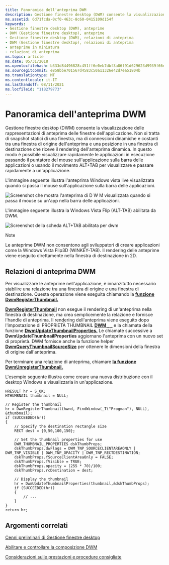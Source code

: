 ```yaml
---
title: Panoramica dell'anteprima DWM
description: Gestione finestre desktop (DWM) consente la visualizzazione delle rappresentazioni di anteprima delle finestre dell'applicazione.
ms.assetid: 6d71fcda-0cf0-463c-8c60-0415109d154f
keywords:
- Gestione finestre desktop (DWM), anteprime
- DWM (Gestione finestre desktop), anteprime
- Gestione finestre desktop (DWM), relazioni di anteprima
- DWM (Gestione finestre desktop), relazioni di anteprima
- anteprime in miniatura
- relazioni di anteprima
ms.topic: article
ms.date: 05/31/2018
ms.openlocfilehash: b333d84496828c451ff6e0eb7dbf3a86f91d629623d9939f66e874cfa82ee47d
ms.sourcegitcommit: e858bbe701567d4583c50a11326e42d7ea51804b
ms.translationtype: MT
ms.contentlocale: it-IT
ms.lasthandoff: 08/11/2021
ms.locfileid: "118279773"
---
```

# <a name="dwm-thumbnail-overview"></a>Panoramica dell'anteprima DWM

Gestione finestre desktop (DWM) consente la visualizzazione delle rappresentazioni di anteprima delle finestre dell'applicazione. Non si tratta di snapshot statici di una finestra, ma di connessioni dinamiche e costanti tra una finestra di origine dell'anteprima e una posizione in una finestra di destinazione che riceve il rendering dell'anteprima dinamica. In questo modo è possibile visualizzare rapidamente le applicazioni in esecuzione passando il puntatore del mouse sull'applicazione sulla barra delle applicazioni o usando il movimento ALT+TAB per visualizzare e passare rapidamente a un'applicazione.

L'immagine seguente illustra l'anteprima Windows vista live visualizzata quando si passa il mouse sull'applicazione sulla barra delle applicazioni.

![Screenshot che mostra l'anteprima di D W M visualizzata quando si passa il mouse su un'app nella barra delle applicazioni.](images/dwm-livethumbnail.png)

L'immagine seguente illustra la Windows Vista Flip (ALT-TAB) abilitata da DWM.

![Screenshot della scheda ALT+TAB abilitata per dwm](images/dwm-flip.png)

> [!Note]  
> Le anteprime DWM non consentono agli sviluppatori di creare applicazioni come la Windows Vista Flip3D (WINKEY-TAB). Il rendering delle anteprime viene eseguito direttamente nella finestra di destinazione in 2D.

 

## <a name="dwm-thumbnail-relationships"></a>Relazioni di anteprima DWM

Per visualizzare le anteprime nell'applicazione, è innanzitutto necessario stabilire una relazione tra una finestra di origine e una finestra di destinazione. Questa operazione viene eseguita chiamando la [**funzione DwmRegisterThumbnail.**](/windows/desktop/api/Dwmapi/nf-dwmapi-dwmregisterthumbnail)

[**DwmRegisterThumbnail**](/windows/desktop/api/Dwmapi/nf-dwmapi-dwmregisterthumbnail) non esegue il rendering di un'anteprima nella finestra di destinazione, ma crea semplicemente la relazione e fornisce l'handle di anteprima. Il rendering dell'anteprima viene eseguito dopo l'impostazione di PROPRIETÀ THUMBNAIL [**DWM \_ \_**](/windows/desktop/api/Dwmapi/ns-dwmapi-dwm_thumbnail_properties) e la chiamata della funzione [**DwmUpdateThumbnailProperties.**](/windows/desktop/api/Dwmapi/nf-dwmapi-dwmupdatethumbnailproperties) Le chiamate successive a **DwmUpdateThumbnailProperties** aggiornano l'anteprima con un nuovo set di proprietà. DWM fornisce anche la funzione helper [**DwmQueryThumbnailSourceSize**](/windows/desktop/api/Dwmapi/nf-dwmapi-dwmquerythumbnailsourcesize) per ottenere le dimensioni della finestra di origine dall'anteprima.

Per terminare una relazione di anteprima, chiamare [**la funzione DwmUnregisterThumbnail.**](/windows/desktop/api/Dwmapi/nf-dwmapi-dwmunregisterthumbnail)

L'esempio seguente illustra come creare una nuova distribuzione con il desktop Windows e visualizzarla in un'applicazione.


```
HRESULT hr = S_OK;
HTHUMBNAIL thumbnail = NULL;

// Register the thumbnail
hr = DwmRegisterThumbnail(hwnd, FindWindow(_T("Progman"), NULL), &thumbnail);
if (SUCCEEDED(hr))
{
    // Specify the destination rectangle size
    RECT dest = {0,50,100,150};

    // Set the thumbnail properties for use
    DWM_THUMBNAIL_PROPERTIES dskThumbProps;
    dskThumbProps.dwFlags = DWM_TNP_SOURCECLIENTAREAONLY | DWM_TNP_VISIBLE | DWM_TNP_OPACITY | DWM_TNP_RECTDESTINATION;
    dskThumbProps.fSourceClientAreaOnly = FALSE; 
    dskThumbProps.fVisible = TRUE;
    dskThumbProps.opacity = (255 * 70)/100;
    dskThumbProps.rcDestination = dest;

    // Display the thumbnail
    hr = DwmUpdateThumbnailProperties(thumbnail,&dskThumbProps);
    if (SUCCEEDED(hr))
    {
        // ...
    }
}
return hr;
```



## <a name="related-topics"></a>Argomenti correlati

<dl> <dt>

[Cenni preliminari di Gestione finestre desktop](dwm-overview.md)
</dt> <dt>

[Abilitare e controllare la composizione DWM](composition-ovw.md)
</dt> <dt>

[Considerazioni sulle prestazioni e procedure consigliate](bestpractices-ovw.md)
</dt> </dl>

 

 




